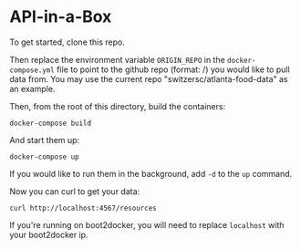 # API-in-a-Box

To get started, clone this repo. 

Then replace the environment variable `ORIGIN_REPO` in the `docker-compose.yml` file to point to the github repo (format: <username>/<repo>) you would like to pull data from. You may use the current repo "switzersc/atlanta-food-data" as an example.

Then, from the root of this directory, build the containers:

    docker-compose build

And start them up:

    docker-compose up

If you would like to run them in the background, add `-d` to the `up` command. 

Now you can curl to get your data:

    curl http://localhost:4567/resources
    
If you're running on boot2docker, you will need to replace `localhost` with your boot2docker ip.

